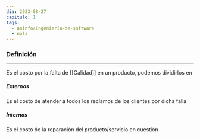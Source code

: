 ```yaml
---
dia: 2023-08-27
capitulo: 1
tags:
  - aninfo/Ingeniería-de-software
  - nota
---
```

### Definición
---
Es el costo por la falta de [[Calidad]] en un producto, podemos dividirlos en 

##### Externos
Es el costo de atender a todos los reclamos de los clientes por dicha falla

##### Internos
Es el costo de la reparación del producto/servicio en cuestión